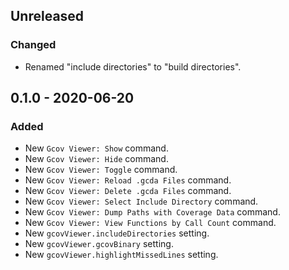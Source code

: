 ## Unreleased

### Changed

- Renamed "include directories" to "build directories".

## 0.1.0 - 2020-06-20

### Added

- New `Gcov Viewer: Show` command.
- New `Gcov Viewer: Hide` command.
- New `Gcov Viewer: Toggle` command.
- New `Gcov Viewer: Reload .gcda Files` command.
- New `Gcov Viewer: Delete .gcda Files` command.
- New `Gcov Viewer: Select Include Directory` command.
- New `Gcov Viewer: Dump Paths with Coverage Data` command.
- New `Gcov Viewer: View Functions by Call Count` command.
- New `gcovViewer.includeDirectories` setting.
- New `gcovViewer.gcovBinary` setting.
- New `gcovViewer.highlightMissedLines` setting.
